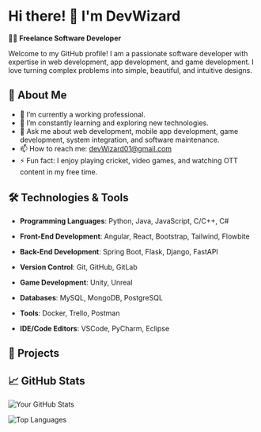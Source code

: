 # Hi there! 👋 I'm DevWizard

👨‍💻 **Freelance Software Developer**

Welcome to my GitHub profile! I am a passionate software developer with expertise in web development, app development, and game development. I love turning complex problems into simple, beautiful, and intuitive designs.

## 🚀 About Me

- 🔭 I’m currently a working professional.
- 🌱 I’m constantly learning and exploring new technologies.
- 💬 Ask me about web development, mobile app development, game development, system integration, and software maintenance.
- 📫 How to reach me: devWizard01@gmail.com
- ⚡ Fun fact: I enjoy playing cricket, video games, and watching OTT content in my free time.

## 🛠️ Technologies & Tools

- **Programming Languages**: Python, Java, JavaScript, C/C++, C#

- **Front-End Development**: Angular, React, Bootstrap, Tailwind, Flowbite

- **Back-End Development**: Spring Boot, Flask, Django, FastAPI

- **Version Control**: Git, GitHub, GitLab

- **Game Development**: Unity, Unreal

- **Databases**: MySQL, MongoDB, PostgreSQL

- **Tools**: Docker, Trello, Postman

- **IDE/Code Editors**: VSCode, PyCharm, Eclipse

## 🌟 Projects

## 📈 GitHub Stats

![Your GitHub Stats](https://github-readme-stats.vercel.app/api?username=DevWizard01&show_icons=true&theme=radical)

![Top Languages](https://github-readme-stats.vercel.app/api/top-langs/?username=DevWizard01&layout=compact&theme=radical)

